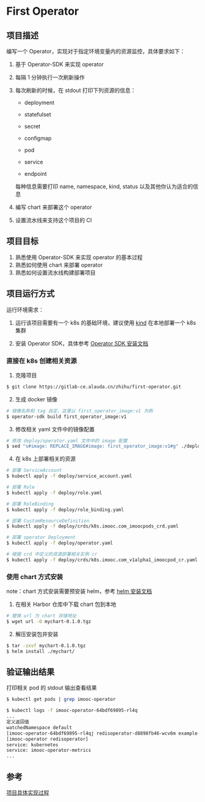 # First Operator

## 项目描述

编写一个 Operator，实现对于指定环境变量内的资源监控，具体要求如下：

1. 基于 Operator-SDK 来实现 operator
2. 每隔 1 分钟执行一次刷新操作
3. 每次刷新的时候，在 stdout 打印下列资源的信息：
	* deployment
	
	* statefulset
	
	* secret
	
	* configmap
   
   * pod
   
   * service
   
   * endpoint
   
   每种信息需要打印 name, namespace, kind, status 以及其他你认为适合的信息

4. 编写 chart 来部署这个 operator
5. 设置流水线来支持这个项目的 CI

## 项目目标

1. 熟悉使用 Operator-SDK 来实现 operator 的基本过程
2. 熟悉如何使用 chart 来部署 operator
3. 熟悉如何设置流水线构建部署项目

## 项目运行方式

运行环境需求：

1. 运行该项目需要有一个 k8s 的基础环境，建议使用 [kind](ttps://kind.sigs.k8s.io/) 在本地部署一个 k8s 集群

2. 安装 Operator SDK，具体参考 [Operator SDK 安装文档](https://sdk.operatorframework.io/docs/installation/install-operator-sdk/)

### 直接在 k8s 创建相关资源

1. 克隆项目

```bash
$ git clone https://gitlab-ce.alauda.cn/zhihu/first-operator.git
```

2. 生成 docker 镜像

```bash
# 镜像名称和 tag 自定，这里以 first_operator_image:v1 为例
$ operator-sdk build first_operator_image:v1
```

3. 修改相关 yaml 文件中的镜像配置

```bash
# 修改 deploy/operator.yaml 文件中的 image 配置
$ sed "s#image: REPLACE_IMAGE#image: first_operator_image:v1#g" ./deploy/operator.yaml
```

4. 在 k8s 上部署相关的资源

```bash
# 部署 ServiceAccount
$ kubectl apply -f deploy/service_account.yaml

# 部署 Role
$ kubectl apply -f deploy/role.yaml

# 部署 RoleBinding
$ kubectl apply -f deploy/role_binding.yaml

# 部署 CustomResourceDefinition
$ kubectl apply -f deploy/crds/k8s.imooc.com_imoocpods_crd.yaml

# 部署 operator Deployment
$ kubectl apply -f deploy/operator.yaml

# 根据 crd 中定义的资源部署相关实例 cr 
$ kubectl apply -f deploy/crds/k8s.imooc.com_v1alpha1_imoocpod_cr.yaml

```

### 使用 chart 方式安装

note：chart 方式安装需要预安装 helm，参考 [helm 安装文档](https://helm.sh/docs/intro/install/)

1. 在相关 Harbor 仓库中下载 chart 包到本地

```bash
# 替换 url 为 chart 存储地址 
$ wget url -O mychart-0.1.0.tgz
```

2. 解压安装包并安装

```bash
$ tar -zxvf mychart-0.1.0.tgz
$ helm install ./mychart/
```

## 验证输出结果

打印相关 pod 的 stdout 输出查看结果

```bash
$ kubectl get pods | grep imooc-operator

$ kubectl logs -f imooc-operator-64bdf69895-rl4q
...
定义返回值
watchedNamespace default
[imooc-operator-64bdf69895-rl4qj redisoperator-d8898fb46-wcv6m example-imoocpod-pod]
[imooc-operator redisoperator]
service: kubernetes
service: imooc-operator-metrics
...

```

## 参考

[项目具体实现过程](http://confluence.alauda.cn/pages/viewpage.action?pageId=75083324)